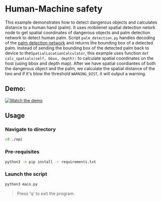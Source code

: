 # Human-Machine safety

This example demonstrates how to detect dangerous objects and calculates distance to a human hand (palm).
It uses mobilenet spatial detection netork node to get spatial coordinates of dangerous objects and palm
detection network to detect human palm. Script `palm_detection.py` handles decoding of the [palm detection network](https://google.github.io/mediapipe/solutions/hands#palm-detection-model) and returns the bounding box of a detected palm.
Instead of sending the bounding box of the detected palm back to device to the`SpatialLocationCalculator`, this example
uses function `def calc_spatials(self, bbox, depth):` to calculate spatial coordinates on the host (using bbox and depth map). After we have spatial coordiantes of both the dangerous object and the palm, we calculate the spatial distance of the two and if it's blow the threshold `WARNING_DIST`, it will output a warning.

## Demo:

[![Watch the demo](https://user-images.githubusercontent.com/18037362/121198687-a1202f00-c872-11eb-949a-df9f1167494f.gif)](https://www.youtube.com/watch?v=BcjZLaCYGi4)

## Usage

### Navigate to directory

```bash
cd ./api
```

### Pre-requisites

```bash
python3 -m pip install -r requirements.txt
```

### Launch the script

```bash
python3 main.py
```

> Press 'q' to exit the program.
